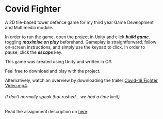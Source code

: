 # Covid Fighter
A 2D tile-based tower defence game for my third year Game Development and Multimedia module.

In order to run the game, open the project in Unity and click **_build game_**, toggling **_maximise on play_** beforehand. Gameplay is straightforward, follow on-screen instructions, and simply use the keypad to click. In order to pause, click the **_escape_** key.

This game was created using Unity and written in C#.

Feel free to download and play with the project.

Alternatively, watch an overview by downloading the trailer [Covid-19 Fighter Video.mp4](<./Covid-19 Fighter Video.mp4>). 
###### (I don't normally speak that rushed... we had a time limit)

Read the assignment description on [here](<./game.assignment.2020.pdf>).
